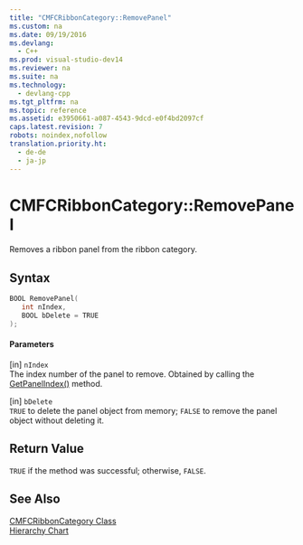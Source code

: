 ```yaml
---
title: "CMFCRibbonCategory::RemovePanel"
ms.custom: na
ms.date: 09/19/2016
ms.devlang: 
  - C++
ms.prod: visual-studio-dev14
ms.reviewer: na
ms.suite: na
ms.technology: 
  - devlang-cpp
ms.tgt_pltfrm: na
ms.topic: reference
ms.assetid: e3950661-a087-4543-9dcd-e0f4bd2097cf
caps.latest.revision: 7
robots: noindex,nofollow
translation.priority.ht: 
  - de-de
  - ja-jp
---
```

# CMFCRibbonCategory::RemovePanel
Removes a ribbon panel from the ribbon category.  
  
## Syntax  
  
```cpp  
BOOL RemovePanel(  
   int nIndex,  
   BOOL bDelete = TRUE  
);  
```  
  
#### Parameters  
 [in] `nIndex`  
 The index number of the panel to remove. Obtained by calling the [GetPanelIndex()](../vs140/CMFCRibbonCategory--GetPanelIndex.md) method.  
  
 [in] `bDelete`  
 `TRUE` to delete the panel object from memory; `FALSE` to remove the panel object without deleting it.  
  
## Return Value  
 `TRUE` if the method was successful; otherwise, `FALSE`.  
  
## See Also  
 [CMFCRibbonCategory Class](../vs140/CMFCRibbonCategory-Class.md)   
 [Hierarchy Chart](assetId:///07acbf55-d629-4dab-af20-8be36d71ac4b)
